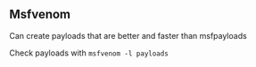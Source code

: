 
## Msfvenom
Can create payloads that are better and faster than msfpayloads

Check payloads with `msfvenom -l payloads`